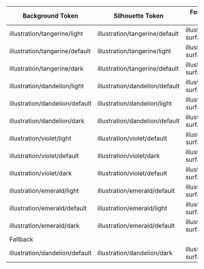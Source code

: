 
| Background Token               | Silhouette Token               | Foreground Token              |
| ------------------------------ | ------------------------------ | ----------------------------- |
| illustration/tangerine/light   | illustration/tangerine/default | illustration/on-surface-dark  |
| illustration/tangerine/default | illustration/tangerine/light   | illustration/on-surface-dark  |
| illustration/tangerine/dark    | illustration/tangerine/default | illustration/on-surface-light |
| illustration/dandelion/light   | illustration/dandelion/default | illustration/on-surface-dark  |
| illustration/dandelion/default | illustration/dandelion/light   | illustration/on-surface-dark  |
| illustration/dandelion/dark    | illustration/dandelion/default | illustration/on-surface-dark  |
| illustration/violet/light      | illustration/violet/default    | illustration/on-surface-dark  |
| illustration/violet/default    | illustration/violet/dark       | illustration/on-surface-light |
| illustration/violet/dark       | illustration/violet/default    | illustration/on-surface-light |
| illustration/emerald/light     | illustration/emerald/default   | illustration/on-surface-dark  |
| illustration/emerald/default   | illustration/emerald/light     | illustration/on-surface-dark  |
| illustration/emerald/dark      | illustration/emerald/default   | illustration/on-surface-light |
| Fallback                       |                                |                               |
| illustration/dandelion/default | illustration/dandelion/dark    | illustration/on-surface-dark  |